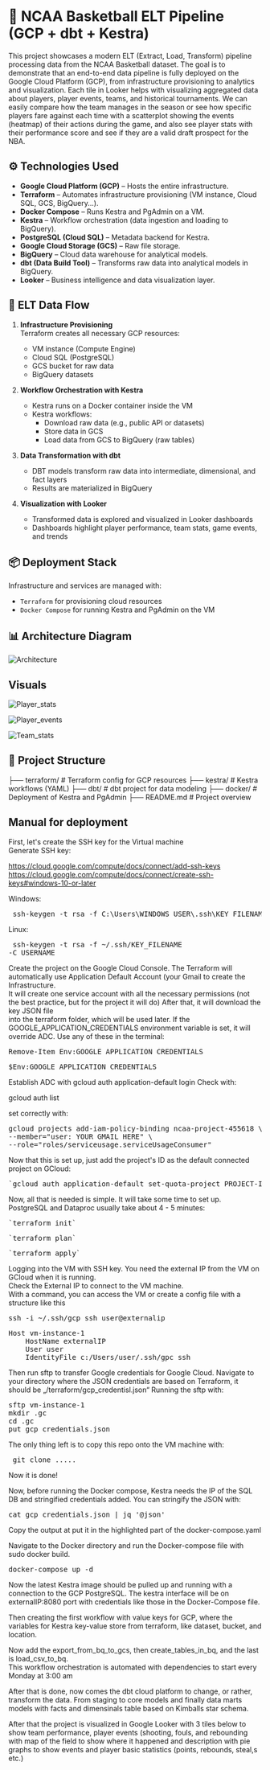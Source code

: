 # 🏀 NCAA Basketball ELT Pipeline (GCP + dbt + Kestra)

This project showcases a modern ELT (Extract, Load, Transform) pipeline processing data from the NCAA Basketball dataset. The goal is to demonstrate that an end-to-end data pipeline is fully deployed on the Google Cloud Platform (GCP), from infrastructure provisioning to analytics and visualization. Each tile in Looker helps with visualizing aggregated data about players, player events, teams, and historical tournaments. We can easily compare how the team manages in the season or see how specific players fare against each time with a scatterplot showing the events (heatmap) of their actions during the game, and also see player stats with their performance score and see if they are a valid draft prospect for the NBA.

## ⚙️ Technologies Used

- **Google Cloud Platform (GCP)** – Hosts the entire infrastructure.
- **Terraform** – Automates infrastructure provisioning (VM instance, Cloud SQL, GCS, BigQuery...).
- **Docker Compose** – Runs Kestra and PgAdmin on a VM.
- **Kestra** – Workflow orchestration (data ingestion and loading to BigQuery).
- **PostgreSQL (Cloud SQL)** – Metadata backend for Kestra.
- **Google Cloud Storage (GCS)** – Raw file storage.
- **BigQuery** – Cloud data warehouse for analytical models.
- **dbt (Data Build Tool)** – Transforms raw data into analytical models in BigQuery.
- **Looker** – Business intelligence and data visualization layer.

## 🔄 ELT Data Flow

1. **Infrastructure Provisioning**  
   Terraform creates all necessary GCP resources:
   - VM instance (Compute Engine)
   - Cloud SQL (PostgreSQL)
   - GCS bucket for raw data
   - BigQuery datasets

2. **Workflow Orchestration with Kestra**  
   - Kestra runs on a Docker container inside the VM
   - Kestra workflows:
     - Download raw data (e.g., public API or datasets)
     - Store data in GCS
     - Load data from GCS to BigQuery (raw tables)

3. **Data Transformation with dbt**  
   - DBT models transform raw data into intermediate, dimensional, and fact layers
   - Results are materialized in BigQuery

4. **Visualization with Looker**  
   - Transformed data is explored and visualized in Looker dashboards
   - Dashboards highlight player performance, team stats, game events, and trends

## 📦 Deployment Stack

Infrastructure and services are managed with:
- `Terraform` for provisioning cloud resources
- `Docker Compose` for running Kestra and PgAdmin on the VM

## 📊 Architecture Diagram

![Architecture](./img/diagram.png)

## Visuals

![Player_stats](./img/player_stats.png) 

![Player_events](./img/player_events.png)  

![Team_stats](./img/team.png)  

## 📁 Project Structure
├── terraform/ # Terraform config for GCP resources 
├── kestra/ # Kestra workflows (YAML) 
├── dbt/ # dbt project for data modeling 
├── docker/ # Deployment of Kestra and PgAdmin 
├── README.md # Project overview


## Manual for deployment
First, let's create the SSH key for the Virtual machine  
Generate SSH key: 

https://cloud.google.com/compute/docs/connect/add-ssh-keys
https://cloud.google.com/compute/docs/connect/create-ssh-keys#windows-10-or-later

Windows:
<pre lang="markdown"> ssh-keygen -t rsa -f C:\Users\WINDOWS_USER\.ssh\KEY_FILENAME -C USERNAME</pre>  

Linux:<pre lang="markdown"> ssh-keygen -t rsa -f ~/.ssh/KEY_FILENAME -C USERNAME</pre>   

Create the project on the Google Cloud Console. The Terraform will automatically use Application Default Account (your Gmail to create the Infrastructure.  
It will create one service account with all the necessary permissions (not the best practice, but for the project it will do) After that, it will download the key JSON file  
into the terraform folder, which will be used later.
If the GOOGLE_APPLICATION_CREDENTIALS environment variable is set, it will override ADC. 
Use any of these in the terminal:
<pre lang="markdown">Remove-Item Env:GOOGLE_APPLICATION_CREDENTIALS</pre>
<pre lang="markdown">$Env:GOOGLE_APPLICATION_CREDENTIALS</pre>

Establish ADC with gcloud auth application-default login
Check with:

gcloud auth list 

set correctly with:
<pre lang="markdown">gcloud projects add-iam-policy-binding ncaa-project-455618 \
--member="user: YOUR GMAIL HERE" \
--role="roles/serviceusage.serviceUsageConsumer"</pre>

Now that this is set up, just add the project's ID as the default connected project on GCloud:
<pre lang="markdown">`gcloud auth application-default set-quota-project PROJECT-ID`</pre>

Now, all that is needed is simple. It will take some time to set up. PostgreSQL and Dataproc usually take about 4 - 5 minutes:
<pre lang="markdown">`terraform init`</pre>
<pre lang="markdown">`terraform plan`</pre>
<pre lang="markdown">`terraform apply`</pre>

Logging into the VM with SSH key. You need the external IP from the VM on GCloud when it is running.  
Check the External IP to connect to the VM machine.  
With a command, you can access the VM or create a config file with a  structure like this
<pre lang="markdown">ssh -i ~/.ssh/gcp_ssh user@externalip</pre> 

<pre lang="markdown">Host vm-instance-1
    HostName externalIP
    User user
    IdentityFile c:/Users/user/.ssh/gpc_ssh</pre>

Then run sftp to transfer Google credentials for Google Cloud. Navigate to your directory where the JSON credentials are based on Terraform, it should be „/terraform/gcp_credentisl.json“
Running the sftp with:
<pre lang="markdown">sftp vm-instance-1
mkdir .gc
cd .gc
put gcp_credentials.json</pre>

The only thing left is to copy this repo onto the VM machine with:
<pre lang="markdown"> git clone ..... </pre>
Now it is done!

Now, before running the Docker compose, Kestra needs the IP of the SQL DB and stringified credentials added.
You can stringify the JSON with: 

<pre lang="markdown">cat gcp_credentials.json | jq '@json'</pre>
Copy the output at put it in the highlighted part of the docker-compose.yaml  

Navigate to the Docker directory and run the Docker-compose file with sudo docker build.

<pre lang="markdown">docker-compose up -d</pre>

Now the latest Kestra image should be pulled up and running with a connection to the GCP PostgreSQL. The kestra interface will be on externalIP:8080 port
with credentials like those in the Docker-Compose file.

Then creating the first workflow with value keys for GCP, where the variables for Kestra key-value store from terraform, like dataset, bucket, and location. 

Now add the export_from_bq_to_gcs, then create_tables_in_bq, and the last is load_csv_to_bq.  
This workflow orchestration is automated with dependencies to start every Monday at 3:00 am

After that is done, now comes the dbt cloud platform to change, or rather, transform the data. From staging to core models and finally data marts models with facts and dimensinals table based on Kimballs star schema.

After that the project is visualized in Google Looker with 3 tiles below to show team performance, player events (shooting, fouls, and rebounding with map of the field to show where it happened and description with pie graphs to show events and player basic statistics (points, rebounds, steal,s etc.)






